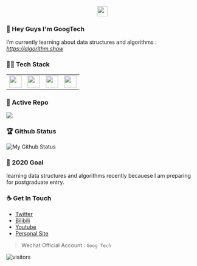 <p align="center">
  <img src="https://user-images.githubusercontent.com/5679180/79618120-0daffb80-80be-11ea-819e-d2b0fa904d07.gif" width="27px">
</p>

### 👋 Hey Guys I'm GoogTech
I’m currently learning about data structures and algorithms : *https://algorithm.show*


### 👨‍💻 Tech Stack
<table>
  <tbody>
    <tr valign="center">
      <td width="25%" align="center">
        <!--<span>Golang</span><br><br><br> -->
        <img height="32px" src="https://cdn.svgporn.com/logos/gopher.svg">
      </td>
      <td width="25%" align="center">
        <!--<span>Java</span><br><br><br> -->
        <img height="32px" src="https://cdn.svgporn.com/logos/java.svg">
      </td>
      <td width="25%" align="center">
        <!--<span>Python</span><br><br><br> -->
        <img height="32px" src="https://cdn.svgporn.com/logos/python.svg">
      </td>
      <td width="25%" align="center">
        <!--<span>Dream</span><br><br><br> -->
        <img height="32px" src="https://cdn.svgporn.com/logos/google-icon.svg">
      </td>
    </tr>
      </tbody>
</table>


### 👀 Active Repo
<a href="https://github.com/yubuntu0109/leetcode-googtech">
  <!-- Change the `github-readme-stats.anuraghazra1.vercel.app` to `github-readme-stats.vercel.app`  -->
  <img src="https://github-readme-stats.vercel.app/api/pin/?username=yubuntu0109&repo=leetcode-googtech" />
</a>


### 🏆 Github Status
![My Github Status](https://github-readme-stats.vercel.app/api?username=YUbuntu0109&show_icons=true&hide_border=true)


<!--
**YUbuntu0109/YUbuntu0109** is a ✨ _special_ ✨ repository because its `README.md` (this file) appears on your GitHub profile.

Here are some ideas to get you started:

- 🔭 I’m currently working on ...
- 🌱 I’m currently learning ...
- 👯 I’m looking to collaborate on ...
- 🤔 I’m looking for help with ...
- 💬 Ask me about ...
- 📫 How to reach me: ...
- 😄 Pronouns: ...
- ⚡ Fun fact: ...
-->


### 🔭 2020 Goal
learning data structures and algorithms recently becauese I am preparing for postgraduate entry.


### ☕ Get In Touch
- [Twitter](https://twitter.com/ishacker_net)
- [Bilibili](https://space.bilibili.com/364361791)
- [Youtube](https://www.youtube.com/channel/UCQ2-QI7IYSSX2tpOjmjBatw)
- [Personal Site](https://ishacker.net)

> Wechat Official Account : `Goog Tech`

![visitors](https://visitor-badge.glitch.me/badge?page_id=YUbuntu0109.YUbuntu0109)
